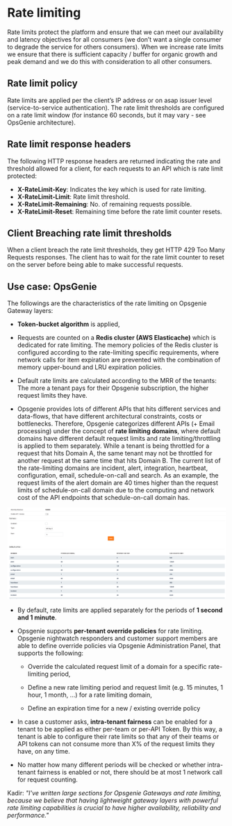 # Rate limiting

Rate limits protect the platform and ensure that we can meet our availability and latency objectives for all consumers (we don’t want a single consumer to degrade the service for others consumers). When we increase rate limits we ensure that there is sufficient capacity / buffer for organic growth and peak demand and we do this with consideration to all other consumers.

## Rate limit policy

Rate limits are applied per the client’s IP address or on asap issuer level (service-to-service authentication). The rate limit thresholds are configured on a rate limit window (for instance 60 seconds, but it may vary - see OpsGenie architecture).

## Rate limit response headers

The following HTTP response headers are returned indicating the rate and threshold allowed for a client, for each requests to an API which is rate limit protected:

- **X-RateLimit-Key**: Indicates the key which is used for rate limiting.
- **X-RateLimit-Limit**: Rate limit threshold.
- **X-RateLimit-Remaining**: No. of remaining requests possible.
- **X-RateLimit-Reset**: Remaining time before the rate limit counter resets.

## Client Breaching rate limit thresholds

When a client breach the rate limit thresholds, they get HTTP 429 Too Many Requests responses. The client has to wait for the rate limit counter to reset on the server before being able to make successful requests.

## Use case: OpsGenie

The followings are the characteristics of the rate limiting on Opsgenie Gateway layers:

- **Token-bucket algorithm** is applied,

- Requests are counted on a **Redis cluster (AWS Elasticache)** which is dedicated for rate limiting. The memory policies of the Redis cluster is configured according to the rate-limiting specific requirements, where network calls for item expiration are prevented with the combination of memory upper-bound and LRU expiration policies.

- Default rate limits are calculated according to the MRR of the tenants: The more a tenant pays for their Opsgenie subscription, the higher request limits they have.

- Opsgenie provides lots of different APIs that hits different services and data-flows, that have different architectural constraints, costs or bottlenecks. Therefore, Opsgenie categorizes different APIs (+ Email processing) under the concept of **rate limiting domains**, where default domains have different default request limits and rate limiting/throttling is applied to them separately. While a tenant is being throttled for a request that hits Domain A, the same tenant may not be throttled for another request at the same time that hits Domain B. The current list of the rate-limiting domains are incident, alert, integration, heartbeat, configuration, email, schedule-on-call and search. As an example, the request limits of the alert domain are 40 times higher than the request limits of schedule-on-call domain due to the computing and network cost of the API endpoints that schedule-on-call domain has.

![Rate limiting domains](./img/rate-limiting-domains.png)

- By default, rate limits are applied separately for the periods of **1 second and 1 minute**.

- Opsgenie supports **per-tenant override policies** for rate limiting. Opsgenie nightwatch responders and customer support members are able to define override policies via Opsgenie Administration Panel, that supports the following:

  - Override the calculated request limit of a domain for a specific rate-limiting period,

  - Define a new rate limiting period and request limit (e.g. 15 minutes, 1 hour, 1 month, …) for a rate limiting domain,

  - Define an expiration time for a new / existing override policy

- In case a customer asks, **intra-tenant fairness** can be enabled for a tenant to be applied as either per-team or per-API Token. By this way, a tenant is able to configure their rate limits so that any of their teams or API tokens can not consume more than X% of the request limits they have, on any time.

- No matter how many different periods will be checked or whether intra-tenant fairness is enabled or not, there should be at most 1 network call for request counting.

Kadir: *"I've written large sections for Opsgenie Gateways and rate limiting, because we believe that having lightweight gateway layers with powerful rate limiting capabilities is crucial to have higher availability, reliability and performance."*
